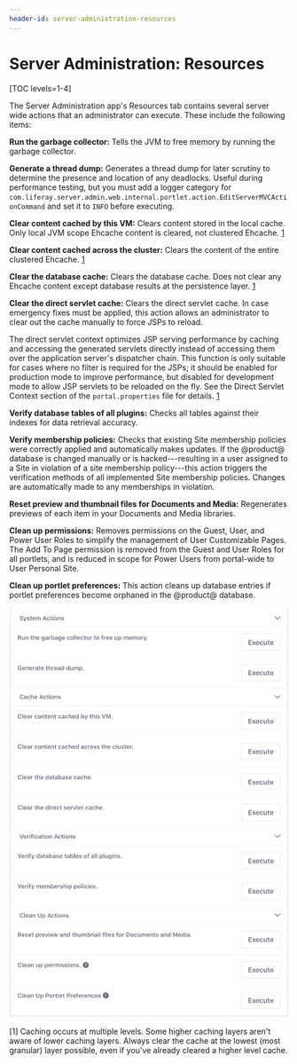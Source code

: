 ```yaml
---
header-id: server-administration-resources
---
```


# Server Administration: Resources

[TOC levels=1-4]

The Server Administration app's Resources tab contains several server wide 
actions that an administrator can execute. These include the following items: 

**Run the garbage collector:** Tells the JVM to free memory by running the 
garbage collector. 

**Generate a thread dump:** Generates a thread dump for later scrutiny to 
determine the presence and location of any deadlocks. Useful during 
performance testing, but you must add a logger category for
`com.liferay.server.admin.web.internal.portlet.action.EditServerMVCActionCommand`
and set it to `INFO` before executing.

**Clear content cached by this VM:** Clears content stored in the local 
cache. Only local JVM scope Ehcache content is cleared, not clustered 
Ehcache. [1](#one)

**Clear content cached across the cluster:** Clears the content of the 
entire clustered Ehcache. [1](#one)

**Clear the database cache:** Clears the database cache. Does not clear any 
Ehcache content except database results at the persistence layer. [1](#one)

**Clear the direct servlet cache:** Clears the direct servlet cache. In case 
emergency fixes must be applied, this action allows an administrator to 
clear out the cache manually to force JSPs to reload.

The direct servlet context optimizes JSP serving performance by caching and 
accessing the generated servlets directly instead of accessing them over the 
application server's dispatcher chain. This function is only suitable for 
cases where no filter is required for the JSPs; it should be enabled for 
production mode to improve performance, but disabled for development mode to 
allow JSP servlets to be reloaded on the fly. See the Direct Servlet Context 
section of the `portal.properties` file for details. [1](#one)

**Verify database tables of all plugins:** Checks all tables against their 
indexes for data retrieval accuracy. 

**Verify membership policies:** Checks that existing Site membership 
policies were correctly applied and automatically makes updates. If the
@product@ database is changed manually or is hacked---resulting in a user
assigned to a Site in violation of a site membership policy---this action
triggers the verification methods of all implemented Site membership policies.
Changes are automatically made to any memberships in violation. 

**Reset preview and thumbnail files for Documents and Media:** Regenerates 
previews of each item in your Documents and Media libraries. 

**Clean up permissions:** Removes permissions on the Guest, User, and Power 
User Roles to simplify the management of User Customizable Pages. The Add To 
Page permission is removed from the Guest and User Roles for all portlets, 
and is reduced in scope for Power Users from portal-wide to User Personal 
Site.

**Clean up portlet preferences:** This action cleans up database entries if 
portlet preferences become orphaned in the @product@ database. 

![Figure 1: The Resources tab of Server Administration lets you execute several server maintenance tasks.](../../../../images/server-admin-resources.png)

[<a name="one">1</a>] Caching occurs at multiple levels. Some higher caching 
layers aren't aware of lower caching layers. Always clear the cache at the
lowest (most granular) layer possible, even if you've already cleared a higher
level cache.
